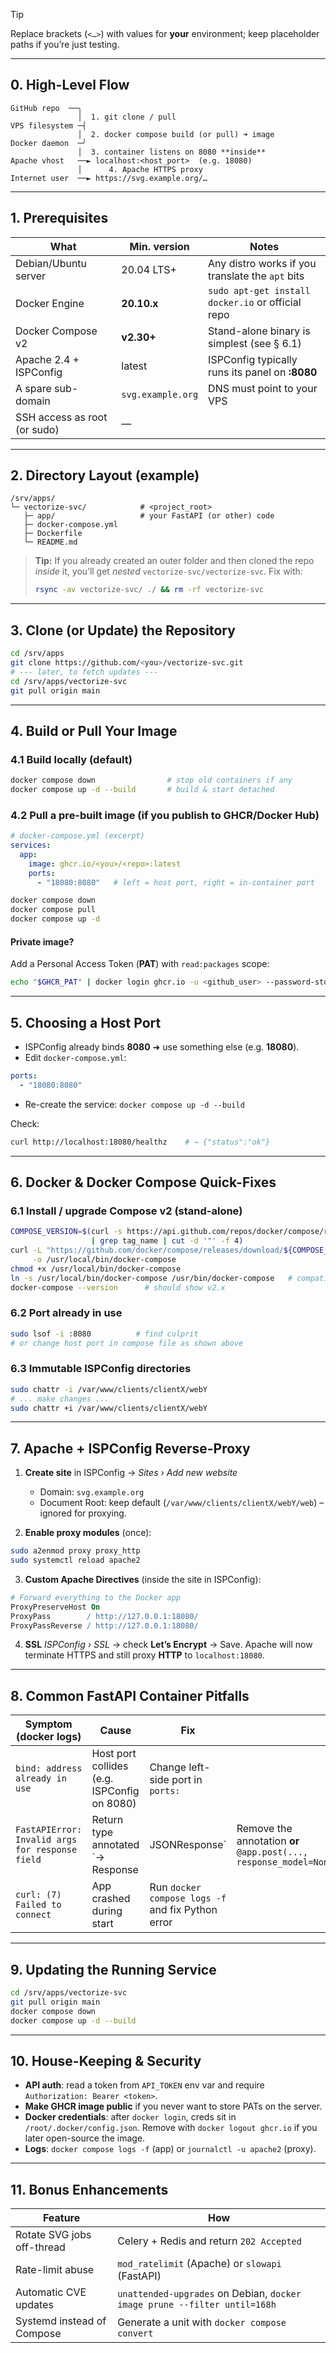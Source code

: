 > [!TIP]
> Replace brackets (`<…>`) with values for **your** environment; keep placeholder paths if you’re just testing.

---

## 0. High-Level Flow

```
GitHub repo  ──╮
               │  1. git clone / pull
VPS filesystem ─┤
               │  2. docker compose build (or pull) ➜ image
Docker daemon  ─╯
               │  3. container listens on 8080 **inside**
Apache vhost   ──► localhost:<host_port>  (e.g. 18080)
               │      4. Apache HTTPS proxy
Internet user  ──► https://svg.example.org/…
```

---

## 1. Prerequisites

| What                         | Min. version      | Notes                                             |
| ---------------------------- | ----------------- | ------------------------------------------------- |
| Debian/Ubuntu server         | 20.04 LTS+        | Any distro works if you translate the `apt` bits  |
| Docker Engine                | **20.10.x**       | `sudo apt-get install docker.io` or official repo |
| Docker Compose v2            | **v2.30+**        | Stand-alone binary is simplest (see § 6.1)        |
| Apache 2.4 + ISPConfig       | latest            | ISPConfig typically runs its panel on **:8080**   |
| A spare sub-domain           | `svg.example.org` | DNS must point to your VPS                        |
| SSH access as root (or sudo) | —                 |                                                   |

---

## 2. Directory Layout (example)

```text
/srv/apps/
└─ vectorize-svc/            # <project_root>
   ├─ app/                   # your FastAPI (or other) code
   ├─ docker-compose.yml
   ├─ Dockerfile
   └─ README.md
```

> **Tip:**
> If you already created an outer folder and then cloned the repo *inside* it, you’ll get *nested* `vectorize-svc/vectorize-svc`.
> Fix with:
>
> ```bash
> rsync -av vectorize-svc/ ./ && rm -rf vectorize-svc
> ```

---

## 3. Clone (or Update) the Repository

```bash
cd /srv/apps
git clone https://github.com/<you>/vectorize-svc.git
# --- later, to fetch updates ---
cd /srv/apps/vectorize-svc
git pull origin main
```

---

## 4. Build or Pull Your Image

### 4.1 Build locally (default)

```bash
docker compose down                # stop old containers if any
docker compose up -d --build       # build & start detached
```

### 4.2 Pull a pre-built image (if you publish to GHCR/Docker Hub)

```yaml
# docker-compose.yml (excerpt)
services:
  app:
    image: ghcr.io/<you>/<repo>:latest
    ports:
      - "18080:8080"   # left = host port, right = in-container port
```

```bash
docker compose down
docker compose pull
docker compose up -d
```

#### Private image?

Add a Personal Access Token (**PAT**) with `read:packages` scope:

```bash
echo "$GHCR_PAT" | docker login ghcr.io -u <github_user> --password-stdin
```

---

## 5. Choosing a Host Port

* ISPConfig already binds **8080** ➜ use something else (e.g. **18080**).
* Edit `docker-compose.yml`:

```yaml
ports:
  - "18080:8080"
```

* Re-create the service: `docker compose up -d --build`

Check:

```bash
curl http://localhost:18080/healthz    # → {"status":"ok"}
```

---

## 6. Docker & Docker Compose Quick-Fixes

### 6.1 Install / upgrade Compose v2 (stand-alone)

```bash
COMPOSE_VERSION=$(curl -s https://api.github.com/repos/docker/compose/releases/latest \
                  | grep tag_name | cut -d '"' -f 4)
curl -L "https://github.com/docker/compose/releases/download/${COMPOSE_VERSION}/docker-compose-linux-x86_64" \
     -o /usr/local/bin/docker-compose
chmod +x /usr/local/bin/docker-compose
ln -s /usr/local/bin/docker-compose /usr/bin/docker-compose   # compatibility
docker-compose --version      # should show v2.x
```

### 6.2 Port already in use

```bash
sudo lsof -i :8080          # find culprit
# or change host port in compose file as shown above
```

### 6.3 Immutable ISPConfig directories

```bash
sudo chattr -i /var/www/clients/clientX/webY
# ... make changes ...
sudo chattr +i /var/www/clients/clientX/webY
```

---

## 7. Apache + ISPConfig Reverse-Proxy

1. **Create site** in ISPConfig → *Sites › Add new website*

   * Domain: `svg.example.org`
   * Document Root: keep default (`/var/www/clients/clientX/webY/web`) – ignored for proxying.

2. **Enable proxy modules** (once):

```bash
sudo a2enmod proxy proxy_http
sudo systemctl reload apache2
```

3. **Custom Apache Directives** (inside the site in ISPConfig):

```apache
# Forward everything to the Docker app
ProxyPreserveHost On
ProxyPass        / http://127.0.0.1:18080/
ProxyPassReverse / http://127.0.0.1:18080/
```

4. **SSL**
   *ISPConfig › SSL* → check **Let’s Encrypt** → Save.
   Apache will now terminate HTTPS and still proxy **HTTP** to `localhost:18080`.

---

## 8. Common FastAPI Container Pitfalls

| Symptom (docker logs)                           | Cause                                       | Fix                                               |                                                                    |
| ----------------------------------------------- | ------------------------------------------- | ------------------------------------------------- | ------------------------------------------------------------------ |
| `bind: address already in use`                  | Host port collides (e.g. ISPConfig on 8080) | Change left-side port in `ports:`                 |                                                                    |
| `FastAPIError: Invalid args for response field` | Return type annotated \`-> Response         | JSONResponse\`                                    | Remove the annotation **or** `@app.post(..., response_model=None)` |
| `curl: (7) Failed to connect`                   | App crashed during start                    | Run `docker compose logs -f` and fix Python error |                                                                    |

---

## 9. Updating the Running Service

```bash
cd /srv/apps/vectorize-svc
git pull origin main
docker compose down
docker compose up -d --build
```

---

## 10. House-Keeping & Security

* **API auth**: read a token from `API_TOKEN` env var and require `Authorization: Bearer <token>`.
* **Make GHCR image public** if you never want to store PATs on the server.
* **Docker credentials**: after `docker login`, creds sit in `/root/.docker/config.json`.
  Remove with `docker logout ghcr.io` if you later open-source the image.
* **Logs**:
  `docker compose logs -f` (app) or `journalctl -u apache2` (proxy).

---

## 11. Bonus Enhancements

| Feature                    | How                                                                       |
| -------------------------- | ------------------------------------------------------------------------- |
| Rotate SVG jobs off-thread | Celery + Redis and return `202 Accepted`                                  |
| Rate-limit abuse           | `mod_ratelimit` (Apache) or `slowapi` (FastAPI)                           |
| Automatic CVE updates      | `unattended-upgrades` on Debian, `docker image prune --filter until=168h` |
| Systemd instead of Compose | Generate a unit with `docker compose convert`                             |


